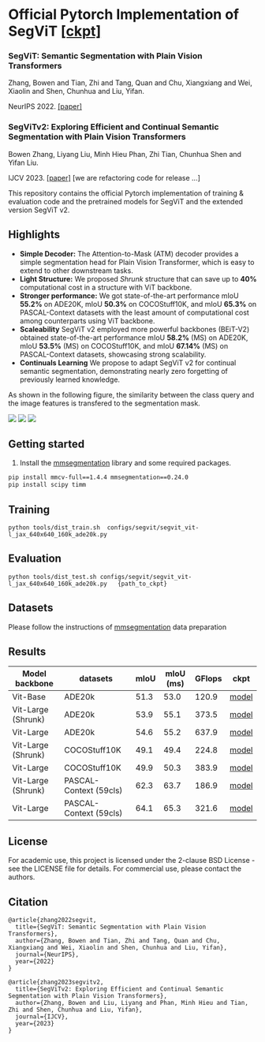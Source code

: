 # Official Pytorch Implementation of SegViT [[ckpt]](https://huggingface.co/Akide/SegViTv1)

### SegViT: Semantic Segmentation with Plain Vision Transformers 

Zhang, Bowen and Tian, Zhi and Tang, Quan and Chu, Xiangxiang and Wei, Xiaolin and Shen, Chunhua and Liu, Yifan.

NeurIPS 2022. [[paper]](https://arxiv.org/abs/2210.05844)

### SegViTv2: Exploring Efficient and Continual Semantic Segmentation with Plain Vision Transformers

Bowen Zhang, Liyang Liu, Minh Hieu Phan, Zhi Tian, Chunhua Shen and Yifan Liu.

IJCV 2023. [[paper]](https://arxiv.org/abs/2306.06289) [we are refactoring code for release ...]

This repository contains the official Pytorch implementation of training & evaluation code and the pretrained models for SegViT and the extended version SegViT v2.

## Highlights
* **Simple Decoder:** The Attention-to-Mask (ATM) decoder provides a simple segmentation head for Plain Vision Transformer, which is easy to extend to other downstream tasks.
* **Light Structure:** We proposed *Shrunk* structure that can save up to **40%** computational cost in a structure with ViT backbone.
* **Stronger performance:** We got state-of-the-art performance mIoU **55.2%** on ADE20K, mIoU **50.3%** on COCOStuff10K, and mIoU **65.3%** on PASCAL-Context datasets with the least amount of computational cost among counterparts using ViT backbone. 
* **Scaleability** SegViT v2 employed more powerful backbones (BEiT-V2) obtained state-of-the-art performance mIoU **58.2%** (MS) on ADE20K, mIoU **53.5%** (MS) on COCOStuff10K, and mIoU **67.14%** (MS) on PASCAL-Context datasets, showcasing strong scalability. 
* **Continuals Learning** We propose to adapt SegViT v2 for continual semantic segmentation, demonstrating nearly zero forgetting of previously learned knowledge.

As shown in the following figure, the similarity between the class query and the image features is transfered to the segmentation mask.

<img src="./resources/v2_figure_1.png">
<img src="./resources/teaser-01.png">
<img src="resources/atm_arch-1.png">


## Getting started 

1. Install the [mmsegmentation](https://github.com/open-mmlab/mmsegmentation) library and some required packages.

```bash
pip install mmcv-full==1.4.4 mmsegmentation==0.24.0
pip install scipy timm
```
## Training
```
python tools/dist_train.sh  configs/segvit/segvit_vit-l_jax_640x640_160k_ade20k.py 
```
## Evaluation
```
python tools/dist_test.sh configs/segvit/segvit_vit-l_jax_640x640_160k_ade20k.py   {path_to_ckpt}
```

## Datasets
Please follow the instructions of [mmsegmentation](https://github.com/open-mmlab/mmsegmentation) data preparation

## Results
| Model backbone        |datasets| mIoU  | mIoU (ms) | GFlops | ckpt
| ------------------ |--------------|---------------- | -------------- |--- |---
Vit-Base | ADE20k | 51.3 | 53.0 | 120.9 |[model](https://huggingface.co/Akide/SegViTv1/blob/main/ade_51.3.pth) 
Vit-Large (Shrunk) | ADE20k | 53.9 | 55.1 | 373.5 | [model](https://huggingface.co/Akide/SegViTv1/blob/main/ade_shrunk_53.9.pth)
Vit-Large | ADE20k | 54.6 | 55.2 | 637.9 | [model](https://huggingface.co/Akide/SegViTv1/blob/main/ade_54.6.pth) 
Vit-Large (Shrunk) | COCOStuff10K | 49.1 | 49.4 | 224.8 | [model](https://huggingface.co/Akide/SegViTv1/blob/main/COCOstuff10k_shrunk_49.1.pth)
Vit-Large | COCOStuff10K | 49.9 | 50.3| 383.9 | [model](https://huggingface.co/Akide/SegViTv1/blob/main/COCOstuff_49.9.pth)
Vit-Large (Shrunk) | PASCAL-Context (59cls)| 62.3 | 63.7  | 186.9 | [model](https://huggingface.co/Akide/SegViTv1/blob/main/PC59cls_62.3.pth)
Vit-Large  | PASCAL-Context (59cls)| 64.1 | 65.3  | 321.6 | [model](https://huggingface.co/Akide/SegViTv1/blob/main/PC59cls_64.1.pth)



## License
For academic use, this project is licensed under the 2-clause BSD License - see the LICENSE file for details. For commercial use, please contact the authors.

## Citation
```
@article{zhang2022segvit,
  title={SegViT: Semantic Segmentation with Plain Vision Transformers},
  author={Zhang, Bowen and Tian, Zhi and Tang, Quan and Chu, Xiangxiang and Wei, Xiaolin and Shen, Chunhua and Liu, Yifan},
  journal={NeurIPS},
  year={2022}
}

@article{zhang2023segvitv2,
  title={SegViTv2: Exploring Efficient and Continual Semantic Segmentation with Plain Vision Transformers},
  author={Zhang, Bowen and Liu, Liyang and Phan, Minh Hieu and Tian, Zhi and Shen, Chunhua and Liu, Yifan},
  journal={IJCV},
  year={2023}
}
```

